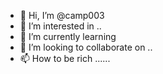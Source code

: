 - 👋 Hi, I’m @camp003 
- 👀 I’m interested in ..
- 🌱 I’m currently learning 
- 💞️ I’m looking to collaborate on ..
- 📫 How to be rich ......

<!---
camp003/camp003 is a ✨ special ✨ repository because its `README.md` (this file) appears on your GitHub profile.
You can click the Preview link to take a look at your changes.
--->
